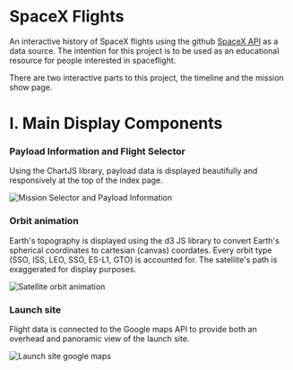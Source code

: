 # SpaceX Flights 

An interactive history of SpaceX flights using the github [SpaceX API](https://github.com/r-spacex/SpaceX-API) as a data source. The intention for this project is to be used as an educational resource for people interested in spaceflight. 

There are two interactive parts to this project, the timeline and the mission show page.

# I. Main Display Components

### Payload Information and Flight Selector

Using the ChartJS library, payload data is displayed beautifully and responsively at the top of the index page.

![Mission Selector and Payload Information](https://media.giphy.com/media/l3mZ2SpotsDRsBOLu/giphy.gif)

### Orbit animation

Earth's topography is displayed using the d3 JS library to convert Earth's spherical coordinates to cartesian (canvas) coordates. Every orbit type (SSO, ISS, LEO, SSO, ES-L1, GTO) is accounted for. The satellite's path is exaggerated for display purposes.

![Satellite orbit animation](https://media.giphy.com/media/l3mZ5NFq6TJm13W4E/giphy.gif)

### Launch site
Flight data is connected to the Google maps API to provide both an overhead and panoramic view of the launch site. 

![Launch site google maps](https://media.giphy.com/media/l3mZmSRQIp54tu6Iw/giphy.gif)







